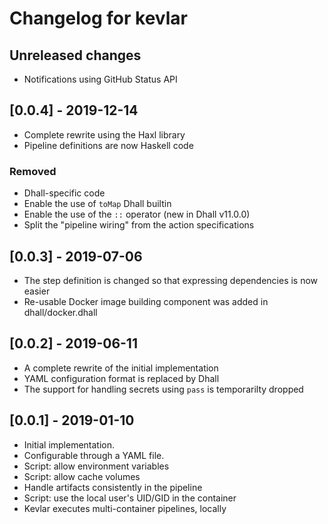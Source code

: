 # Changelog for kevlar

## Unreleased changes

- Notifications using GitHub Status API

## [0.0.4] - 2019-12-14

- Complete rewrite using the Haxl library
- Pipeline definitions are now Haskell code

### Removed
- Dhall-specific code
- Enable the use of `toMap` Dhall builtin
- Enable the use of the `::` operator (new in Dhall v11.0.0)
- Split the "pipeline wiring" from the action specifications

## [0.0.3] - 2019-07-06

- The step definition is changed so that expressing dependencies is now easier
- Re-usable Docker image building component was added in dhall/docker.dhall

## [0.0.2] - 2019-06-11

- A complete rewrite of the initial implementation
- YAML configuration format is replaced by Dhall
- The support for handling secrets using `pass` is temporarilty dropped

## [0.0.1] - 2019-01-10

- Initial implementation.
- Configurable through a YAML file.
- Script: allow environment variables
- Script: allow cache volumes
- Handle artifacts consistently in the pipeline
- Script: use the local user's UID/GID in the container
- Kevlar executes multi-container pipelines, locally
